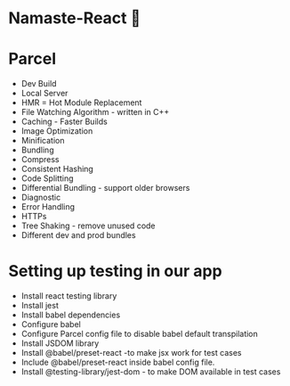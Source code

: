 # Namaste-React 🚀

# Parcel

- Dev Build
- Local Server
- HMR = Hot Module Replacement
- File Watching Algorithm - written in C++
- Caching - Faster Builds
- Image Optimization
- Minification
- Bundling
- Compress
- Consistent Hashing
- Code Splitting
- Differential Bundling - support older browsers
- Diagnostic
- Error Handling
- HTTPs
- Tree Shaking - remove unused code
- Different dev and prod bundles

# Setting up testing in our app
- Install react testing library
- Install jest
- Install babel dependencies
- Configure babel
- Configure Parcel config file to disable babel default transpilation
- Install JSDOM library
- Install @babel/preset-react -to make jsx work for test cases
- Include @babel/preset-react inside babel config file.
- Install @testing-library/jest-dom - to make DOM available in test cases